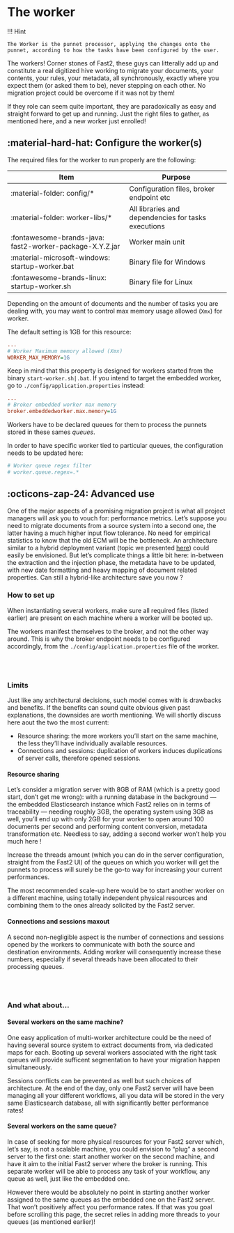# The worker

!!! Hint

    The Worker is the punnet processor, applying the changes onto the punnet, according to how the tasks have been configured by the user.

The workers! Corner stones of Fast2, these guys can litterally add up and constitute a real digitized hive working to migrate your documents, your contents, your rules, your metadata, all synchronously, exactly where you expect them (or asked them to be), never stepping on each other. No migration project could be overcome if it was not by them!

If they role can seem quite important, they are paradoxically as easy and straight forward to get up and running. Just the right files to gather, as mentioned here, and a new worker just enrolled!

## :material-hard-hat: Configure the worker(s)

The required files for the worker to run properly are the following:

|Item|Purpose|
|---|---|
|:material-folder: config/*|Configuration files, broker endpoint etc|
|:material-folder: worker-libs/*|All libraries and dependencies for tasks executions|
|:fontawesome-brands-java: fast2-worker-package-X.Y.Z.jar|Worker main unit|
|:material-microsoft-windows: startup-worker.bat|Binary file for Windows|
|:fontawesome-brands-linux: startup-worker.sh|Binary file for Linux|

Depending on the amount of documents and the number of tasks you are dealing with, you may want to control max memory usage allowed (`Xmx`) for worker.

The default setting is 1GB for this resource:
```ini title="./config/env.properties"
...
# Worker Maximum memory allowed (Xmx)
WORKER_MAX_MEMORY=1G
```

Keep in mind that this property is designed for workers started from the binary `start-worker.sh|.bat`. If you intend to target the embedded worker, go to `./config/application.properties` instead:
```ini
...
# Broker embedded worker max memory
broker.embeddedworker.max.memory=1G
```

Workers have to be declared queues for them to process the punnets stored in these sames _queues_.

In order to have specific worker tied to particular queues, the configuration needs to be updated here:

```ini title="./config/application.properties"
# Worker queue regex filter
# worker.queue.regex=.*
```

## :octicons-zap-24: Advanced use

One of the major aspects of a promising migration project is what all project managers will ask you to vouch for: performance metrics. Let’s suppose you need to migrate documents from a source system into a second one, the latter having a much higher input flow tolerance. No need for empirical statistics to know that the old ECM will be the bottleneck. An architecture similar to a hybrid deployment variant (topic we presented [here](#)) could easily be envisioned. But let’s complicate things a little bit here: in-between the extraction and the injection phase, the metadata have to be updated, with new date formatting and heavy mapping of document related properties. Can still a hybrid-like architecture save you now ?

### How to set up

When instantiating several workers, make sure all required files (listed earlier) are present on each machine where a worker will be booted up.

The workers manifest themselves to the broker, and not the other way around. This is why the broker endpoint needs to be configured accordingly, from the `./config/application.properties` file of the worker.

<br />
<br />

### Limits

Just like any architectural decisions, such model comes with is drawbacks and benefits. If the benefits can sound quite obvious given past explanations, the downsides are worth mentioning. We will shortly discuss here aout the two the most current:

* Resource sharing: the more workers you’ll start on the same machine, the less they’ll have individually available resources.
* Connections and sessions: duplication of workers induces duplications of server calls, therefore opened sessions.

#### Resource sharing

Let’s consider a migration server with 8GB of RAM (which is a pretty good start, don’t get me wrong): with a running database in the background — the embedded Elasticsearch instance which Fast2 relies on in terms of traceability — needing roughly 3GB, the operating system using 3GB as well, you’ll end up with only 2GB for your worker to open around 100 documents per second and performing content conversion, metadata transformation etc. Needless to say, adding a second worker won’t help you much here !

Increase the threads amount (which you can do in the server configuration, straight from the Fast2 UI) of the queues on which you worker will get the punnets to process will surely be the go-to way for increasing your current performances.

The most recommended scale-up here would be to start another worker on a different machine, using totally independent physical resources and combining them to the ones already solicited by the Fast2 server.

#### Connections and sessions maxout

A second non-negligible aspect is the number of connections and sessions opened by the workers to communicate with both the source and destination environments. Adding worker will consequently increase these numbers, especially if several threads have been allocated to their processing queues.

<br />
<br />


### And what about...

#### Several workers on the same machine?

One easy application of multi-worker architecture could be the need of having several source system to extract documents from, via dedicated maps for each. Booting up several workers associated with the right task queues will provide sufficent segmentation to have your migration happen simultaneously.

Sessions conflicts can be prevented as well but such choices of architecture. At the end of the day, only one Fast2 server will have been managing all your different workflows, all you data will be stored in the very same Elasticsearch database, all with significantly better performance rates!

#### Several workers on the same queue?

In case of seeking for more physical resources for your Fast2 server which, let’s say, is not a scalable machine, you could envision to “plug” a second server to the first one: start another worker on the second machine, and have it aim to the initial Fast2 server where the broker is running. This separate worker will be able to process any task of your workflow, any queue as well, just like the embedded one.

However there would be absolutely no point in starting another worker assigned to the same queues as the embedded one on the Fast2 server. That won’t positively affect you performance rates. If that was you goal before scrolling this page, the secret relies in adding more threads to your queues (as mentioned earlier)!